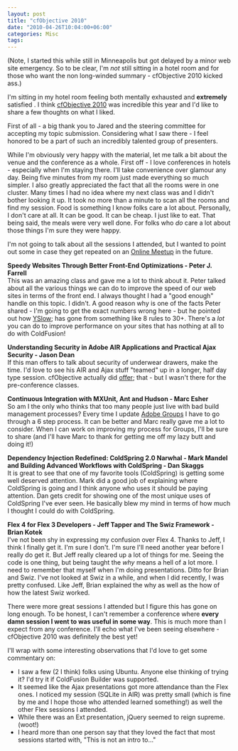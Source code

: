 ```yaml
---
layout: post
title: "cfObjective 2010"
date: "2010-04-26T10:04:00+06:00"
categories: Misc 
tags: 
---
```


(Note, I started this while still in Minneapolis but got delayed by a minor web site emergency. So to be clear, I'm <i>not</i> still sitting in a hotel room and for those who want the non long-winded summary - cfObjective 2010 kicked ass.)

I'm sitting in my hotel room feeling both mentally exhausted and <b>extremely</b> satisfied . I think <a href="http://www.cfobjective.com">cfObjective 2010</a> was incredible this year and I'd like to share a few thoughts on what I liked.

First of all - a big thank you to Jared and the steering committee for accepting my topic submission. Considering what I saw there - I feel honored to be a part of such an incredibly talented group of presenters.

While I'm obviously very happy with the material, let me talk a bit about the venue and the conference as a whole. First off - I love conferences in hotels - especially when I'm staying there. I'll take convenience over glamour any day. Being five minutes from my room just made everything so much simpler. I also greatly appreciated the fact that all the rooms were in one cluster. Many times I had no idea where my next class was and I didn't bother looking it up. It took no more than a minute to scan all the rooms and find my session. Food is something I know folks care a lot about. Personally, I don't care at all. It can be good. It can be cheap. I just like to eat. That being said, the meals were very well done. For folks who <i>do</i> care a lot about those things I'm sure they were happy.

I'm not going to talk about all the sessions I attended, but I wanted to point out some in case they get repeated on an <a href="http://www.meetup.com/coldfusionmeetup/">Online Meetup</a> in the future.

<b>Speedy Websites Through Better Front-End Optimizations - Peter J. Farrell</b><br/>
This was an amazing class and gave me a lot to think about it. Peter talked about all the various things we can do to improve the speed of our web sites in terms of the front end. I always thought I had a "good enough" handle on this topic. I didn't. A good reason why is one of the facts Peter shared - I'm going to get the exact numbers wrong here - but he pointed out how <a href="http://developer.yahoo.com/yslow/">YSlow</a>; has gone from something like 8 rules to 30+. There's a <i>lot</i> you can do to improve performance on your sites that has nothing at all to do with ColdFusion!

<b>Understanding Security in Adobe AIR Applications and Practical Ajax Security - Jason Dean</b><br/>
If this man offers to talk about security of underwear drawers, make the time. I'd love to see his AIR and Ajax stuff "teamed" up in a longer, half day type session. cfObjective actually did <a href="http://www.cfobjective.com/cfo/index.cfm/pre-conf/#Building">offer</a>; that - but I wasn't there for the pre-conference classes.

<b>Continuous Integration with MXUnit, Ant and Hudson - Marc Esher</b><br/>
So am I the only who thinks that too many people just live with bad build management processes? Every time I update <a href="http://groups.adobe.com">Adobe Groups</a> I have to go through a 6 step process. It can be better and Marc really gave me a lot to consider. When I can work on improving my process for Groups, I'll be sure to share (and I'll have Marc to thank for getting me off my lazy butt and doing it!)

<b>Dependency Injection Redefined: ColdSpring 2.0 Narwhal - Mark Mandel and Building Advanced Workflows with ColdSpring - Dan Skaggs</b><br/>
It is great to see that one of my favorite tools (ColdSpring) is getting some well deserved attention. Mark did a good job of explaining where ColdSpring is going and I think anyone who uses it should be paying attention. Dan gets credit for showing one of the most unique uses of ColdSpring I've ever seen. He basically blew my mind in terms of how much I thought I could do with ColdSpring.

<b>Flex 4 for Flex 3 Developers - Jeff Tapper and The Swiz Framework - Brian Kotek</b><br/>
I've not been shy in expressing my confusion over Flex 4. Thanks to Jeff, I think I finally get it. I'm sure I don't. I'm sure I'll need another year before I really do get it. But Jeff really cleared up a lot of things for me. Seeing the code is one thing, but being taught the <i>why</i> means a hell of a lot more. I need to remember that myself when I'm doing presentations. Ditto for Brian and Swiz. I've not looked at Swiz in a while, and when I did recently, I was pretty confused. Like Jeff, Brian explained the why as well as the how of how the latest Swiz worked.

There were more great sessions I attended but I figure this has gone on long enough. To be honest, I can't remember a conference where <b>every damn session I went to was useful in some way</b>. This is much more than I expect from any conference. I'll echo what I've been seeing elsewhere - cfObjective 2010 was definitely the best yet!

I'll wrap with some interesting observations that I'd love to get some commentary on:

<ul>
<li>I saw a few (2 I think) folks using Ubuntu. Anyone else thinking of trying it? I'd try it if ColdFusion Builder was supported.
<li>It seemed like the Ajax presentations got more attendance than the Flex ones. I noticed my session (SQLite in AIR) was pretty small (which is fine by me and I hope those who attended learned something!) as well the other Flex sessions I attended. 
<li>While there was an Ext presentation, jQuery seemed to reign supreme. (woot!)
<li>I heard more than one person say that they loved the fact that most sessions started with, "This is not an intro to..."
</ul>
